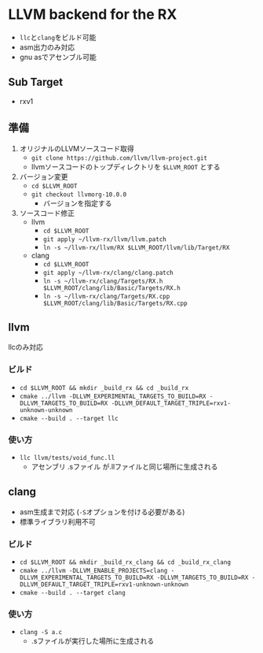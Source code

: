 # LLVM backend for the RX
* `llc`と`clang`をビルド可能
* asm出力のみ対応
* gnu asでアセンブル可能


## Sub Target
* rxv1


## 準備
1. オリジナルのLLVMソースコード取得
    * `git clone https://github.com/llvm/llvm-project.git`
    * llvmソースコードのトップディレクトリを `$LLVM_ROOT` とする
2. バージョン変更
    * `cd $LLVM_ROOT`
    * `git checkout llvmorg-10.0.0`
        * バージョンを指定する
3. ソースコード修正
    * llvm
        * `cd $LLVM_ROOT`
        * `git apply ~/llvm-rx/llvm/llvm.patch`
        * `ln -s ~/llvm-rx/llvm/RX $LLVM_ROOT/llvm/lib/Target/RX`
    * clang
        * `cd $LLVM_ROOT`
        * `git apply ~/llvm-rx/clang/clang.patch`
        * `ln -s ~/llvm-rx/clang/Targets/RX.h $LLVM_ROOT/clang/lib/Basic/Targets/RX.h`
        * `ln -s ~/llvm-rx/clang/Targets/RX.cpp $LLVM_ROOT/clang/lib/Basic/Targets/RX.cpp`


## llvm
llcのみ対応

### ビルド
* `cd $LLVM_ROOT && mkdir _build_rx && cd _build_rx`
* `cmake ../llvm -DLLVM_EXPERIMENTAL_TARGETS_TO_BUILD=RX -DLLVM_TARGETS_TO_BUILD=RX -DLLVM_DEFAULT_TARGET_TRIPLE=rxv1-unknown-unknown`
* `cmake --build . --target llc`

### 使い方
* `llc llvm/tests/void_func.ll`
    * アセンブリ .sファイル が.llファイルと同じ場所に生成される


## clang
* asm生成まで対応 (`-S`オプションを付ける必要がある)
* 標準ライブラリ利用不可

### ビルド
* `cd $LLVM_ROOT && mkdir _build_rx_clang && cd _build_rx_clang`
* `cmake ../llvm -DLLVM_ENABLE_PROJECTS=clang -DLLVM_EXPERIMENTAL_TARGETS_TO_BUILD=RX -DLLVM_TARGETS_TO_BUILD=RX -DLLVM_DEFAULT_TARGET_TRIPLE=rxv1-unknown-unknown`
* `cmake --build . --target clang`

### 使い方
* `clang -S a.c`
    * .sファイルが実行した場所に生成される
